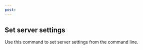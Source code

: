 ```yaml
---
post: 
---
```


## Set server settings

Use this command to set server settings from the command line.

